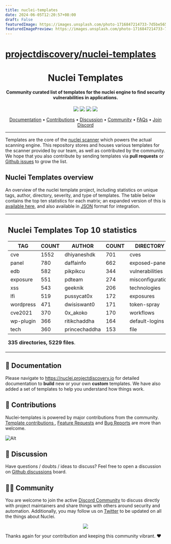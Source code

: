 ```yaml
---
title: nuclei-templates
date: 2024-06-05T12:20:57+08:00
draft: False
featuredImage: https://images.unsplash.com/photo-1716847214733-7d5be565400b?ixid=M3w0NjAwMjJ8MHwxfHJhbmRvbXx8fHx8fHx8fDE3MTc1NjExNTd8&ixlib=rb-4.0.3
featuredImagePreview: https://images.unsplash.com/photo-1716847214733-7d5be565400b?ixid=M3w0NjAwMjJ8MHwxfHJhbmRvbXx8fHx8fHx8fDE3MTc1NjExNTd8&ixlib=rb-4.0.3
---
```


# [projectdiscovery/nuclei-templates](https://github.com/projectdiscovery/nuclei-templates)



<h1 align="center">
Nuclei Templates
</h1>
<h4 align="center">Community curated list of templates for the nuclei engine to find security vulnerabilities in applications.</h4>


<p align="center">
<a href="https://github.com/projectdiscovery/nuclei-templates/issues"><img src="https://img.shields.io/badge/contributions-welcome-brightgreen.svg?style=flat"></a>
<a href="https://github.com/projectdiscovery/nuclei-templates/releases"><img src="https://img.shields.io/github/release/projectdiscovery/nuclei-templates"></a>
<a href="https://twitter.com/pdnuclei"><img src="https://img.shields.io/twitter/follow/pdnuclei.svg?logo=twitter"></a>
<a href="https://discord.gg/projectdiscovery"><img src="https://img.shields.io/discord/695645237418131507.svg?logo=discord"></a>
</p>
      
<p align="center">
  <a href="https://nuclei.projectdiscovery.io/templating-guide/">Documentation</a> •
  <a href="#-contributions">Contributions</a> •
  <a href="#-discussion">Discussion</a> •
  <a href="#-community">Community</a> •
  <a href="https://nuclei.projectdiscovery.io/faq/templates/">FAQs</a> •
  <a href="https://discord.gg/projectdiscovery">Join Discord</a>
</p>

----

Templates are the core of the [nuclei scanner](https://github.com/projectdiscovery/nuclei) which powers the actual scanning engine.
This repository stores and houses various templates for the scanner provided by our team, as well as contributed by the community.
We hope that you also contribute by sending templates via **pull requests** or [Github issues](https://github.com/projectdiscovery/nuclei-templates/issues/new?assignees=&labels=&template=submit-template.md&title=%5Bnuclei-template%5D+) to grow the list.


## Nuclei Templates overview


An overview of the nuclei template project, including statistics on unique tags, author, directory, severity, and type of templates. The table below contains the top ten statistics for each matrix; an expanded version of this is [available here](TEMPLATES-STATS.md), and also available in [JSON](TEMPLATES-STATS.json) format for integration.

<table>
<tr>
<td> 

## Nuclei Templates Top 10 statistics

|    TAG    | COUNT |    AUTHOR     | COUNT |    DIRECTORY     | COUNT | SEVERITY | COUNT |  TYPE   | COUNT |
|-----------|-------|---------------|-------|------------------|-------|----------|-------|---------|-------|
| cve       |  1552 | dhiyaneshdk   |   701 | cves             |  1529 | info     |  1671 | http    |  4330 |
| panel     |   780 | daffainfo     |   662 | exposed-panels   |   782 | high     |  1152 | file    |    78 |
| edb       |   582 | pikpikcu      |   344 | vulnerabilities  |   520 | medium   |   837 | network |    77 |
| exposure  |   551 | pdteam        |   274 | misconfiguration |   361 | critical |   552 | dns     |    17 |
| xss       |   543 | geeknik       |   206 | technologies     |   322 | low      |   281 |         |       |
| lfi       |   519 | pussycat0x    |   172 | exposures        |   308 | unknown  |    25 |         |       |
| wordpress |   471 | dwisiswant0   |   171 | token-spray      |   236 |          |       |         |       |
| cve2021   |   370 | 0x_akoko      |   170 | workflows        |   190 |          |       |         |       |
| wp-plugin |   366 | ritikchaddha  |   164 | default-logins   |   116 |          |       |         |       |
| tech      |   360 | princechaddha |   153 | file             |    78 |          |       |         |       |

**335 directories, 5229 files**.

</td>
</tr>
</table>

📖 Documentation
-----

Please navigate to https://nuclei.projectdiscovery.io for detailed documentation to **build** new or your own **custom** templates.
We have also added a set of templates to help you understand how things work.

💪 Contributions
-----

Nuclei-templates is powered by major contributions from the community.
[Template contributions ](https://github.com/projectdiscovery/nuclei-templates/issues/new?assignees=&labels=&template=submit-template.md&title=%5Bnuclei-template%5D+), [Feature Requests](https://github.com/projectdiscovery/nuclei-templates/issues/new?assignees=&labels=&template=feature_request.md&title=%5BFeature%5D+) and [Bug Reports](https://github.com/projectdiscovery/nuclei-templates/issues/new?assignees=&labels=&template=bug_report.md&title=%5BBug%5D+) are more than welcome.

![Alt](https://repobeats.axiom.co/api/embed/55ee65543bb9a0f9c797626c4e66d472a517d17c.svg "Repobeats analytics image")

💬 Discussion
-----

Have questions / doubts / ideas to discuss?
Feel free to open a discussion on [Github discussions](https://github.com/projectdiscovery/nuclei-templates/discussions) board.

👨‍💻 Community
-----

You are welcome to join the active [Discord Community](https://discord.gg/projectdiscovery) to discuss directly with project maintainers and share things with others around security and automation.
Additionally, you may follow us on [Twitter](https://twitter.com/pdnuclei) to be updated on all the things about Nuclei.


<p align="center">
<a href="https://github.com/projectdiscovery/nuclei-templates/graphs/contributors">
  <img src="https://contrib.rocks/image?repo=projectdiscovery/nuclei-templates&max=300">
</a>
</p>


Thanks again for your contribution and keeping this community vibrant. :heart:
